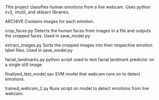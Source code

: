 This project classifies human emotions from a live webcam. Uses python cv2, imutil, and sklearn libraries.

ARCHIVE
Contains images for each emotion.

crop_faces.py
Detects the human faces from images in a file and outputs the cropped faces. Used in save_model.py

extract_images.py
Sorts the cropped images into their respective emotion label files. Used in save_model.py

facial_landmarks.py
python script used to test facial landmark predictor on a single still image.

finalized_test_model.sav
SVM model that webcam runs on to detect emotions.

trained_webcam_2.py
Runs script on model to detect emotions from live webcam.
